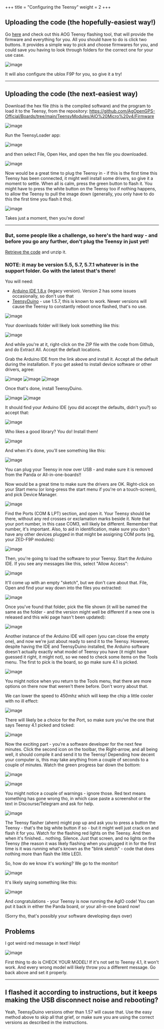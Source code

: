 +++
title = "Configuring the Teensy"
weight = 2
+++

## Uploading the code (the hopefully-easiest way!)

Go [here](https://github.com/lansalot/AOGConfigOMatic/releases) and check out this AOG Teensy flashing tool, that will provide the firmware and everything for you. All you should have to do is click two buttons. It provides a simple way to pick and choose firmwares for you, and could save you having to look through folders for the correct one for your use case.

![image](../../img/teensy-flasher.png)

It will also configure the ublox F9P for you, so give it a try!

***

## Uploading the code (the next-easiest way)

Download the hex file (this is the compiled software) and the program to load it to the Teensy, from the repository:
https://github.com/AgOpenGPS-Official/Boards/tree/main/TeensyModules/AIO%20Micro%20v4/Firmware

![image](../../img/github-teensy-firmware.png)

Run the TeensyLoader app:

![image](../../img/teensy-loader.png)

and then select File, Open Hex, and open the hex file you downloaded.

![image](../../img/teensy-loader.png)

Now would be a great time to plug the Teensy in - if this is the first time this Teensy has been connected, it might well install some drivers, so give it a moment to settle. When all is calm, press the green button to flash it. You might have to press the white button on the Teensy too if nothing happens, to allow the Teensy to pull the image down (generally, you only have to do this the first time you flash it tho).

![image](../../img/teensy-program-button.png)

Takes just a moment, then you're done!


***

### But, some people like a challenge, so here's the hard way - and before you go any further, don't plug the Teensy in just yet!

[Retrieve the code](https://github.com/AgOpenGPS-Official/Boards/archive/refs/heads/main.zip) and unzip it.

### NOTE: it may be version 5.5, 5.7, 5.7.1 whatever is in the support folder. Go with the latest that's there!

You will need:
* [Arduino IDE 1.8.x](https://www.arduino.cc/en/software) (legacy version). Version 2 has some issues occasionally, so don't use that
* [TeensyDuino](https://www.pjrc.com/teensy/td_157/TeensyduinoInstall.exe) - use 1.5.7, this is known to work. Newer versions will cause the Teensy to constantly reboot once flashed, that's no use.

![image](../../img/arduino-legacy-ide-download.png)

Your downloads folder will likely look something like this:

![image](../../img/arduino-download-folder.png)

And while you're at it, right-click on the ZIP file with the code from Github, and do Extract All. Accept the default locations.

Grab the Arduino IDE from the link above and install it. Accept all the default during the installation. If you get asked to install device software or other drivers, agree:

![image](../../img/arduino-device-software-1.png)
![image](../../img/arduino-device-software-2.png)
![image](../../img/arduino-device-software-3.png)

Once that's done, install TeensyDuino.

![image](../../img/teensyduino-installer.png)
![image](../../img/teensyduino-install-serial-driver.png)

It should find your Arduino IDE (you did accept the defaults, didn't you?) so accept that:

![image](../../img/teensyduino-arduino-folder.png)

Who likes a good library? You do! Install them!

![image](../../img/teensyduino-install-libraries.png)

And when it's done, you'll see something like this:

![image](../../img/teensyduino-install-finished.png)

You can plug your Teensy in now over USB - and make sure it is removed from the Panda or All-in-one-boards!!

Now would be a great time to make sure the drivers are OK. Right-click on your Start menu (or long-press the start menu if you're on a touch-screen), and pick Device Manager.

![image](../../img/windows-device-manager.png)

Find the Ports (COM & LPT) section, and open it. Your Teensy should be there, without any red crosses or exclamation marks beside it. Note that your port number, in this case COM3, will likely be different. Remember that number, it's important. Also, to aid in identification, make sure you don't have any other devices plugged in that might be assigning COM ports (eg, your ZED-F9P modules):

![image](../../img/device-manager-ports.png)

Then, you're going to load the software to your Teensy. Start the Arduino IDE. If you see any messages like this, select "Allow Access":

![image](../../img/arduino-java-firewall.png)

It'll come up with an empty "sketch", but we don't care about that. File, Open and find your way down into the files you extracted:

![image](../../img/arduino-open-sketch-folder.png)

Once you've found that folder, pick the file shown (it will be named the same as the folder - and the version might well be different if a new one is released and this wiki page hasn't been updated):

![image](../../img/arduino-open-sketch.png)

Another instance of the Arduino IDE will open (you can close the empty one), and now we're just about ready to send it to the Teensy. However, despite having the IDE and TeensyDuino installed, the Arduino software doesn't actually exactly what model of Teensy you have (it might have guessed it right, it might not), so we need to check some items on the Tools menu. The first to pick is the board, so go make sure 4.1 is picked.

![image](../../img/arduino-select-board.png)

You might notice when you return to the Tools menu, that there are more options on there now that weren't there before. Don't worry about that.

We can lower the speed to 450mhz which will keep the chip a little cooler with no ill effect:

![image](../../img/arduino-select-cpu-speed.png)

There will likely be a choice for the Port, so make sure you've the one that says Teensy 4.1 picked and ticked:

![image](../../img/arduino-select-port.png)

Now the exciting part - you're a software developer for the next few minutes. Click the second icon on the toolbar, the Right-arrow, and all being well, it should compile it and send it to the Teensy! Depending how decent your computer is, this may take anything from a couple of seconds to a couple of minutes. Watch the green progress bar down the bottom:

![image](../../img/arduino-toolbar.png)

![image](../../img/arduino-upload.png)

You might notice a couple of warnings - ignore those. Red text means something has gone wrong tho, in which case paste a screenshot or the text in Discourse/Telegram and ask for help.

![image](../../img/arduino-teensy-flasher.png)

The Teensy flasher (ahem) might pop up and ask you to press a button the Teensy - that's the big white button if so - but it might well just crack on and flash it for you. Watch for the flashing red lights on the Teensy. And then when it's finished... nothing. Silence. Just that screen, and no lights on the Teensy (the reason it was likely flashing when you plugged it in for the first time is it was running what's known as the "blink sketch" - code that does nothing more than flash the little LED).

So, how do we know it's working? We go to the monitor!

![image](../../img/arduino-menu-serial-monitor.png)

It's likely saying something like this:

![image](../../img/arduino-serial-monitor.png)

And congratulations - your Teensy is now running the AgIO code! You can put it back in either the Panda board, or your all-in-one board now!

(Sorry tho, that's possibly your software developing days over)

## Problems

I got weird red message in text! Help!

![image](../../img/arduino-problems.png)

First thing to do is CHECK YOUR MODEL! If it's not set to Teensy 4.1, it won't work. And every wrong model will likely throw you a different message. Go back above and set it properly.

***

## I flashed it according to instructions, but it keeps making the USB disconnect noise and rebooting?

Yeah, TeensyDuino versions other than 1.57 will cause that. Use the easy method above to skip all that grief, or make sure you are using the correct versions as described in the instructions.